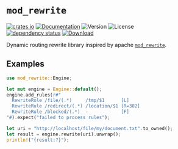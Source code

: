 # `mod_rewrite`

<!-- prettier-ignore-start -->

[![crates.io](https://img.shields.io/crates/v/mod_rewrite?label=latest)](https://crates.io/crates/mod_rewrite)
[![Documentation](https://docs.rs/mod_rewrite/badge.svg?version=0.1.1)](https://docs.rs/mod_rewrite/0.1.1)
![Version](https://img.shields.io/badge/rustc-1.72+-ab6000.svg)
![License](https://img.shields.io/crates/l/mod_rewrite.svg)
<br />
[![dependency status](https://deps.rs/crate/mod_rewrite/0.1.1/status.svg)](https://deps.rs/crate/mod_rewrite/0.1.1)
[![Download](https://img.shields.io/crates/d/mod_rewrite.svg)](https://crates.io/crates/mod_rewrite)

<!-- prettier-ignore-end -->

<!-- cargo-rdme start -->

Dynamic routing rewrite library inspired by apache
[`mod_rewrite`](https://httpd.apache.org/docs/current/mod/mod_rewrite.html).

## Examples

```rust
use mod_rewrite::Engine;

let mut engine = Engine::default();
engine.add_rules(r#"
  RewriteRule /file/(.*)     /tmp/$1      [L]
  RewriteRule /redirect/(.*) /location/$1 [R=302]
  RewriteRule /blocked/(.*)  -            [F]
"#).expect("failed to process rules");

let uri = "http://localhost/file/my/document.txt".to_owned();
let result = engine.rewrite(uri).unwrap();
println!("{result:?}");
```

<!-- cargo-rdme end -->

